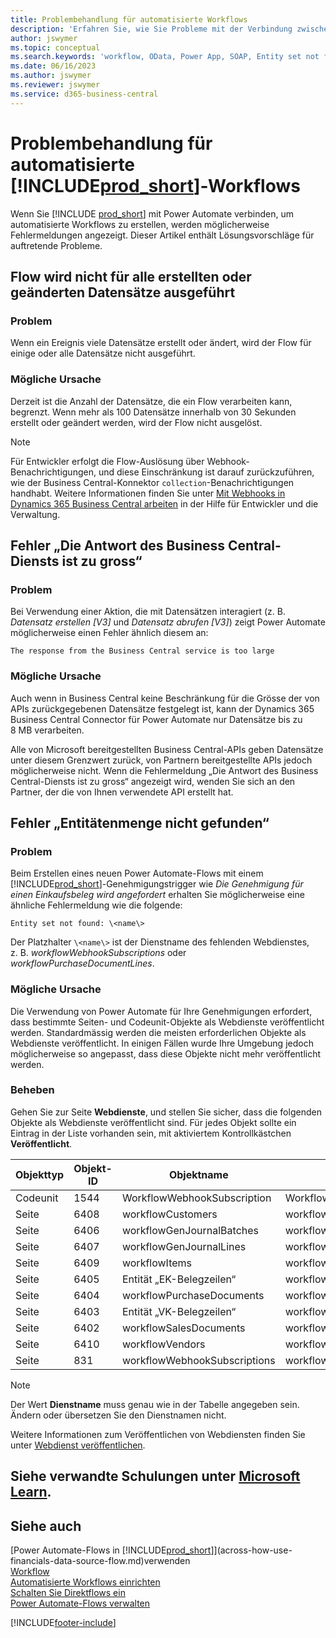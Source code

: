 ```yaml
---
title: Problembehandlung für automatisierte Workflows
description: 'Erfahren Sie, wie Sie Probleme mit der Verbindung zwischen Business Central und Power Automate beheben, wenn Sie einen automatisierten Workflow erstellen.'
author: jswymer
ms.topic: conceptual
ms.search.keywords: 'workflow, OData, Power App, SOAP, Entity set not found, workflowWebhookSubscriptions, Power Automate,'
ms.date: 06/16/2023
ms.author: jswymer
ms.reviewer: jswymer
ms.service: d365-business-central
---
```


# <a name="troubleshoot-your--automated-workflows"></a>Problembehandlung für automatisierte [!INCLUDE[prod_short](includes/prod_short.md)]-Workflows

Wenn Sie [!INCLUDE [prod_short](includes/prod_short.md)] mit Power Automate verbinden, um automatisierte Workflows zu erstellen, werden möglicherweise Fehlermeldungen angezeigt. Dieser Artikel enthält Lösungsvorschläge für auftretende Probleme.

## <a name="flow-doesnt-run-on-all-records-created-or-changed"></a>Flow wird nicht für alle erstellten oder geänderten Datensätze ausgeführt

### <a name="problem"></a>Problem

Wenn ein Ereignis viele Datensätze erstellt oder ändert, wird der Flow für einige oder alle Datensätze nicht ausgeführt.

### <a name="possible-cause"></a>Mögliche Ursache

Derzeit ist die Anzahl der Datensätze, die ein Flow verarbeiten kann, begrenzt. Wenn mehr als 100 Datensätze innerhalb von 30 Sekunden erstellt oder geändert werden, wird der Flow nicht ausgelöst.

> [!NOTE]
> Für Entwickler erfolgt die Flow-Auslösung über Webhook-Benachrichtigungen, und diese Einschränkung ist darauf zurückzuführen, wie der Business Central-Konnektor `collection`-Benachrichtigungen handhabt. Weitere Informationen finden Sie unter [Mit Webhooks in Dynamics 365 Business Central arbeiten](/dynamics365/business-central/dev-itpro/api-reference/v2.0/dynamics-subscriptions#notes-for-power-automate-flows) in der Hilfe für Entwickler und die Verwaltung.

## <a name="the-response-from-the-business-central-service-is-too-large-error"></a>Fehler „Die Antwort des Business Central-Diensts ist zu gross“

### <a name="problem-1"></a>Problem

Bei Verwendung einer Aktion, die mit Datensätzen interagiert (z. B. *Datensatz erstellen [V3]* und *Datensatz abrufen [V3]*) zeigt Power Automate möglicherweise einen Fehler ähnlich diesem an:

`The response from the Business Central service is too large`

### <a name="possible-cause-1"></a>Mögliche Ursache

Auch wenn in Business Central keine Beschränkung für die Grösse der von APIs zurückgegebenen Datensätze festgelegt ist, kann der Dynamics 365 Business Central Connector für Power Automate nur Datensätze bis zu 8 MB verarbeiten.

Alle von Microsoft bereitgestellten Business Central-APIs geben Datensätze unter diesem Grenzwert zurück, von Partnern bereitgestellte APIs jedoch möglicherweise nicht. Wenn die Fehlermeldung „Die Antwort des Business Central-Diensts ist zu gross“ angezeigt wird, wenden Sie sich an den Partner, der die von Ihnen verwendete API erstellt hat.

## <a name="entity-set-not-found-error"></a>Fehler „Entitätenmenge nicht gefunden“

### <a name="problem-2"></a>Problem

Beim Erstellen eines neuen Power Automate-Flows mit einem [!INCLUDE[prod_short](includes/prod_short.md)]-Genehmigungstrigger wie *Die Genehmigung für einen Einkaufsbeleg wird angefordert* erhalten Sie möglicherweise eine ähnliche Fehlermeldung wie die folgende:

`Entity set not found: \<name\>`

Der Platzhalter `\<name\>` ist der Dienstname des fehlenden Webdienstes, z. B. *workflowWebhookSubscriptions* oder *workflowPurchaseDocumentLines*.

### <a name="possible-cause-2"></a>Mögliche Ursache

Die Verwendung von Power Automate für Ihre Genehmigungen erfordert, dass bestimmte Seiten- und Codeunit-Objekte als Webdienste veröffentlicht werden. Standardmässig werden die meisten erforderlichen Objekte als Webdienste veröffentlicht. In einigen Fällen wurde Ihre Umgebung jedoch möglicherweise so angepasst, dass diese Objekte nicht mehr veröffentlicht werden.

### <a name="fix"></a>Beheben

Gehen Sie zur Seite **Webdienste**, und stellen Sie sicher, dass die folgenden Objekte als Webdienste veröffentlicht sind. Für jedes Objekt sollte ein Eintrag in der Liste vorhanden sein, mit aktiviertem Kontrollkästchen **Veröffentlicht**.  

| Objekttyp | Objekt-ID | Objektname | Dienstname |
|--|--|--|--|
| Codeunit | 1544 | WorkflowWebhookSubscription | WorkflowActionResponse |
| Seite | 6408 | workflowCustomers | workflowCustomers |
| Seite | 6406 | workflowGenJournalBatches | workflowGenJournalBatches |
| Seite | 6407 | workflowGenJournalLines | workflowGenJournalLines |
| Seite | 6409 | workflowItems | workflowItems |
| Seite | 6405 | Entität „EK-Belegzeilen“ | workflowPurchaseDocumentLines |
| Seite | 6404 | workflowPurchaseDocuments | workflowPurchaseDocuments |
| Seite | 6403 | Entität „VK-Belegzeilen“ | workflowSalesDocumentLines |
| Seite | 6402 | workflowSalesDocuments | workflowSalesDocuments |
| Seite | 6410 | workflowVendors | workflowVendors |
| Seite | 831 | workflowWebhookSubscriptions | workflowWebhookSubscriptions |

> [!NOTE]
> Der Wert **Dienstname** muss genau wie in der Tabelle angegeben sein. Ändern oder übersetzen Sie den Dienstnamen nicht.

Weitere Informationen zum Veröffentlichen von Webdiensten finden Sie unter [Webdienst veröffentlichen](across-how-publish-web-service.md).

## <a name="see-related-training-at-microsoft-learn"></a>Siehe verwandte Schulungen unter [Microsoft Learn](/learn/modules/use-power-automate/).

## <a name="see-also"></a>Siehe auch

[Power Automate-Flows in [!INCLUDE[prod_short](includes/prod_short.md)]](across-how-use-financials-data-source-flow.md)verwenden  
[Workflow](across-workflow.md)  
[Automatisierte Workflows einrichten](/dynamics365/business-central/dev-itpro/powerplatform/automate-workflows)  
[Schalten Sie Direktflows ein](/dynamics365/business-central/dev-itpro/powerplatform/instant-flows)  
[Power Automate-Flows verwalten](/dynamics365/business-central/dev-itpro/powerplatform/manage-power-automate-flows)  

[!INCLUDE[footer-include](includes/footer-banner.md)]
